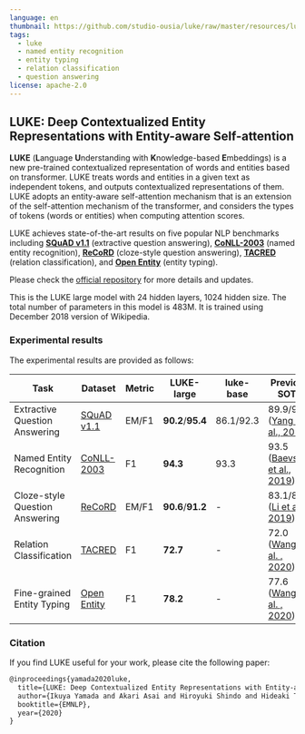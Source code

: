 ```yaml
---
language: en
thumbnail: https://github.com/studio-ousia/luke/raw/master/resources/luke_logo.png
tags:
  - luke
  - named entity recognition
  - entity typing
  - relation classification
  - question answering
license: apache-2.0
---
```


## LUKE: Deep Contextualized Entity Representations with Entity-aware Self-attention

**LUKE** (**L**anguage **U**nderstanding with **K**nowledge-based
**E**mbeddings) is a new pre-trained contextualized representation of words and
entities based on transformer. LUKE treats words and entities in a given text as
independent tokens, and outputs contextualized representations of them. LUKE
adopts an entity-aware self-attention mechanism that is an extension of the
self-attention mechanism of the transformer, and considers the types of tokens
(words or entities) when computing attention scores.

LUKE achieves state-of-the-art results on five popular NLP benchmarks including
**[SQuAD v1.1](https://rajpurkar.github.io/SQuAD-explorer/)** (extractive
question answering),
**[CoNLL-2003](https://www.clips.uantwerpen.be/conll2003/ner/)** (named entity
recognition), **[ReCoRD](https://sheng-z.github.io/ReCoRD-explorer/)**
(cloze-style question answering),
**[TACRED](https://nlp.stanford.edu/projects/tacred/)** (relation
classification), and
**[Open Entity](https://www.cs.utexas.edu/~eunsol/html_pages/open_entity.html)**
(entity typing).

Please check the [official repository](https://github.com/studio-ousia/luke) for
more details and updates.

This is the LUKE large model with 24 hidden layers, 1024 hidden size. The total number
of parameters in this model is 483M. It is trained using December 2018 version of
Wikipedia.

### Experimental results

The experimental results are provided as follows:

| Task                           | Dataset                                                                      | Metric | LUKE-large        | luke-base | Previous SOTA                                                             |
| ------------------------------ | ---------------------------------------------------------------------------- | ------ | ----------------- | --------- | ------------------------------------------------------------------------- |
| Extractive Question Answering  | [SQuAD v1.1](https://rajpurkar.github.io/SQuAD-explorer/)                    | EM/F1  | **90.2**/**95.4** | 86.1/92.3 | 89.9/95.1 ([Yang et al., 2019](https://arxiv.org/abs/1906.08237))         |
| Named Entity Recognition       | [CoNLL-2003](https://www.clips.uantwerpen.be/conll2003/ner/)                 | F1     | **94.3**          | 93.3      | 93.5 ([Baevski et al., 2019](https://arxiv.org/abs/1903.07785))           |
| Cloze-style Question Answering | [ReCoRD](https://sheng-z.github.io/ReCoRD-explorer/)                         | EM/F1  | **90.6**/**91.2** | -         | 83.1/83.7 ([Li et al., 2019](https://www.aclweb.org/anthology/D19-6011/)) |
| Relation Classification        | [TACRED](https://nlp.stanford.edu/projects/tacred/)                          | F1     | **72.7**          | -         | 72.0 ([Wang et al. , 2020](https://arxiv.org/abs/2002.01808))             |
| Fine-grained Entity Typing     | [Open Entity](https://www.cs.utexas.edu/~eunsol/html_pages/open_entity.html) | F1     | **78.2**          | -         | 77.6 ([Wang et al. , 2020](https://arxiv.org/abs/2002.01808))             |

### Citation

If you find LUKE useful for your work, please cite the following paper:

```latex
@inproceedings{yamada2020luke,
  title={LUKE: Deep Contextualized Entity Representations with Entity-aware Self-attention},
  author={Ikuya Yamada and Akari Asai and Hiroyuki Shindo and Hideaki Takeda and Yuji Matsumoto},
  booktitle={EMNLP},
  year={2020}
}
```
